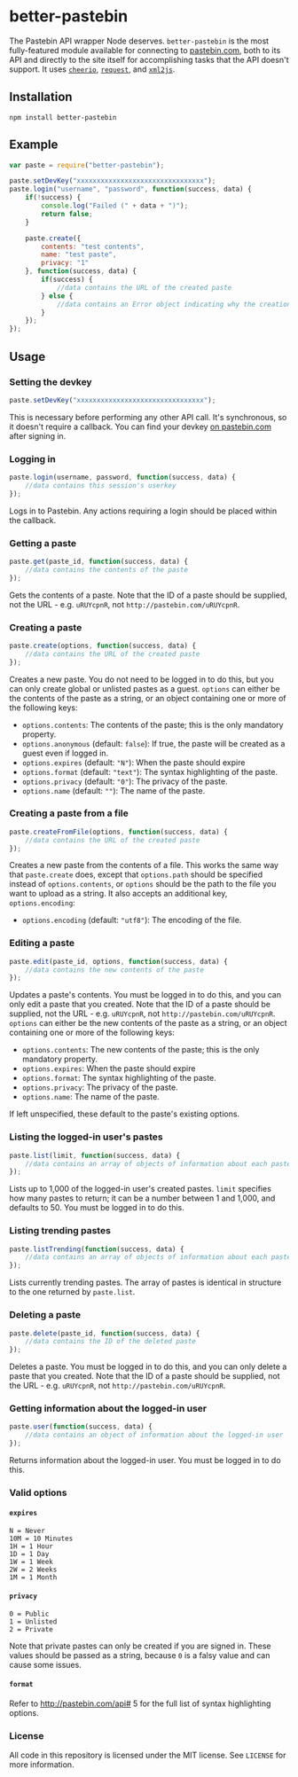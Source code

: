 # better-pastebin

The Pastebin API wrapper Node deserves. `better-pastebin` is the most fully-featured module available for connecting to [pastebin.com](http://pastebin.com), both to its API and directly to the site itself for accomplishing tasks that the API doesn't support. It uses [`cheerio`](https://github.com/cheeriojs/cheerio), [`request`](https://github.com/request/request), and [`xml2js`](https://github.com/Leonidas-from-XIV/node-xml2js).

## Installation
`npm install better-pastebin`

## Example
```javascript
var paste = require("better-pastebin");

paste.setDevKey("xxxxxxxxxxxxxxxxxxxxxxxxxxxxxxxx");
paste.login("username", "password", function(success, data) {
    if(!success) {
        console.log("Failed (" + data + ")");
        return false;
    }

    paste.create({
        contents: "test contents",
        name: "test paste",
        privacy: "1"
    }, function(success, data) {
        if(success) {
            //data contains the URL of the created paste
        } else {
            //data contains an Error object indicating why the creation failed
        }
    });
});
```

## Usage
### Setting the devkey
```javascript
paste.setDevKey("xxxxxxxxxxxxxxxxxxxxxxxxxxxxxxxx");
```

This is necessary before performing any other API call. It's synchronous, so it doesn't require a callback. You can find your devkey [on pastebin.com](http://pastebin.com/api) after signing in.

### Logging in
```javascript
paste.login(username, password, function(success, data) {
    //data contains this session's userkey
});
```

Logs in to Pastebin. Any actions requiring a login should be placed within the callback.

### Getting a paste
```javascript
paste.get(paste_id, function(success, data) {
    //data contains the contents of the paste 
});
```

Gets the contents of a paste. Note that the ID of a paste should be supplied, not the URL - e.g. `uRUYcpnR`, not `http://pastebin.com/uRUYcpnR`.

### Creating a paste
```javascript
paste.create(options, function(success, data) {
    //data contains the URL of the created paste
});
```

Creates a new paste. You do not need to be logged in to do this, but you can only create global or unlisted pastes as a guest. `options` can either be the contents of the paste as a string, or an object containing one or more of the following keys:

* `options.contents`: The contents of the paste; this is the only mandatory property.
* `options.anonymous` (default: `false`): If true, the paste will be created as a guest even if logged in.
* `options.expires` (default: `"N"`): When the paste should expire 
* `options.format` (default: `"text"`): The syntax highlighting of the paste.
* `options.privacy` (default: `"0"`): The privacy of the paste.
* `options.name` (default: `""`): The name of the paste.

### Creating a paste from a file
```javascript
paste.createFromFile(options, function(success, data) {
    //data contains the URL of the created paste
});
```

Creates a new paste from the contents of a file. This works the same way that `paste.create` does, except that `options.path` should be specified instead of `options.contents`, or `options` should be the path to the file you want to upload as a string. It also accepts an additional key, `options.encoding`:

* `options.encoding` (default: `"utf8"`): The encoding of the file.

### Editing a paste
```javascript
paste.edit(paste_id, options, function(success, data) {
    //data contains the new contents of the paste
});
```

Updates a paste's contents. You must be logged in to do this, and you can only edit a paste that you created. Note that the ID of a paste should be supplied, not the URL - e.g. `uRUYcpnR`, not `http://pastebin.com/uRUYcpnR`. `options` can either be the new contents of the paste as a string, or an object containing one or more of the following keys:

* `options.contents`: The new contents of the paste; this is the only mandatory property.
* `options.expires`: When the paste should expire 
* `options.format`: The syntax highlighting of the paste.
* `options.privacy`: The privacy of the paste.
* `options.name`: The name of the paste.

If left unspecified, these default to the paste's existing options.

### Listing the logged-in user's pastes
```javascript
paste.list(limit, function(success, data) {
    //data contains an array of objects of information about each paste
});
```

Lists up to 1,000 of the logged-in user's created pastes. `limit` specifies how many pastes to return; it can be a number between 1 and 1,000, and defaults to 50. You must be logged in to do this.

### Listing trending pastes
```javascript
paste.listTrending(function(success, data) {
    //data contains an array of objects of information about each paste
});
```

Lists currently trending pastes. The array of pastes is identical in structure to the one returned by `paste.list`.

### Deleting a paste
```javascript
paste.delete(paste_id, function(success, data) {
    //data contains the ID of the deleted paste
});
```

Deletes a paste. You must be logged in to do this, and you can only delete a paste that you created. Note that the ID of a paste should be supplied, not the URL - e.g. `uRUYcpnR`, not `http://pastebin.com/uRUYcpnR`.

### Getting information about the logged-in user
```javascript
paste.user(function(success, data) {
    //data contains an object of information about the logged-in user
});
```

Returns information about the logged-in user. You must be logged in to do this.

### Valid options
#### `expires`
```
N = Never
10M = 10 Minutes
1H = 1 Hour
1D = 1 Day
1W = 1 Week
2W = 2 Weeks
1M = 1 Month
```

#### `privacy`
```
0 = Public
1 = Unlisted
2 = Private
```

Note that private pastes can only be created if you are signed in. These values should be passed as a string, because `0` is a falsy value and can cause some issues.

#### `format`
Refer to http://pastebin.com/api# 5 for the full list of syntax highlighting options.

### License
All code in this repository is licensed under the MIT license. See `LICENSE` for more information.